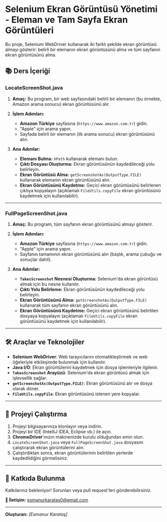 # Selenium Ekran Görüntüsü Yönetimi - Eleman ve Tam Sayfa Ekran Görüntüleri

Bu proje, Selenium WebDriver kullanarak iki farklı şekilde ekran görüntüsü almayı gösterir: belirli bir elemanın ekran görüntüsünü alma ve tüm sayfanın ekran görüntüsünü alma.

## 📚 Ders İçeriği

### **LocateScreenShot.java**
1. **Amaç:** Bu program, bir web sayfasındaki belirli bir elemanın (bu örnekte, Amazon arama sonucu) ekran görüntüsünü alır.
2. **İşlem Adımları:**
   - **Amazon Türkiye** sayfasına (`https://www.amazon.com.tr`) gidin.
   - "Apple" için arama yapın.
   - Sayfada belirli bir elemanın (ilk arama sonucu) ekran görüntüsünü alın.
   
3. **Ana Adımlar:**
   - **Elemanı Bulma:** `XPath` kullanarak elemanı bulun.
   - **Çıktı Dosyası Oluşturma:** Ekran görüntüsünün kaydedileceği yolu belirleyin.
   - **Ekran Görüntüsü Alma:** `getScreenshotAs(OutputType.FILE)` kullanarak elemanın ekran görüntüsünü alın.
   - **Ekran Görüntüsünü Kaydetme:** Geçici ekran görüntüsünü belirlenen çıktıya kopyalayın (açıklamalı `FileUtils.copyFile` ekran görüntüsünü kaydetmek için kullanılabilir).

---

### **FullPageScreenShot.java**
1. **Amaç:** Bu program, tüm sayfanın ekran görüntüsünü almayı gösterir.
2. **İşlem Adımları:**
   - **Amazon Türkiye** sayfasına (`https://www.amazon.com.tr`) gidin.
   - "Apple" için arama yapın.
   - Sayfanın tamamının ekran görüntüsünü alın (başlık, arama çubuğu ve sonuçlar dahil).
   
3. **Ana Adımlar:**
   - **`TakesScreenshot` Nesnesi Oluşturma:** Selenium'da ekran görüntüsü almak için bu nesne kullanılır.
   - **Çıktı Yolu Belirleme:** Ekran görüntüsünün kaydedileceği yolu belirleyin.
   - **Ekran Görüntüsünü Alma:** `getScreenshotAs(OutputType.FILE)` kullanarak tüm sayfanın ekran görüntüsünü alın.
   - **Ekran Görüntüsünü Kaydetme:** Geçici ekran görüntüsünü belirtilen dosyaya kopyalayın (açıklamalı `FileUtils.copyFile` ekran görüntüsünü kaydetmek için kullanılabilir).

---

## 🛠️ Araçlar ve Teknolojiler
- **Selenium WebDriver**: Web tarayıcılarını otomatikleştirmek ve web öğeleriyle etkileşimde bulunmak için kullanılır.
- **Java I/O**: Ekran görüntülerini kaydetmek için dosya işlemleriyle ilgilenir.
- **`TakesScreenshot` Arayüzü**: Selenium'da ekran görüntüsü almak için işlevsellik sağlar.
- **`getScreenshotAs(OutputType.FILE)`**: Ekran görüntüsünü alır ve dosya olarak döner.
- **`FileUtils.copyFile`**: Ekran görüntüsünü istenen yere kopyalar.

---

## 🚀 Projeyi Çalıştırma
1. Projeyi bilgisayarınıza klonlayın veya indirin.
2. Projeyi bir IDE (IntelliJ IDEA, Eclipse vb.) ile açın.
3. **ChromeDriver**'ınızın makinenizde kurulu olduğundan emin olun.
4. `LocateScreenShot.java` veya `FullPageScreenShot.java` dosyasını çalıştırarak ekran görüntülerini alın.
5. Çalıştırdıktan sonra, ekran görüntülerinin belirtilen yerlerde kaydedildiğini görmelisiniz.

---

## 🤝 Katkıda Bulunma
Katkılarınız bekleniyor! Sorunları veya pull request'leri gönderebilirsiniz.

**📧 İletişim:** esmanurkaratas0@email.com

---

**Oluşturan:** *[Esmanur Karataş]*  

